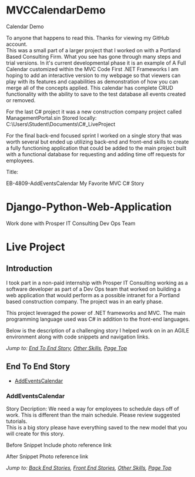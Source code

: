 # MVCCalendarDemo
Calendar Demo

To anyone that happens to read this.  Thanks for viewing my GitHub account.  
This was a small part of a larger project that I worked on with a Portland Based Consulting Firm.
What you see has gone through many steps and trial versions.
In it's current developmental phase it is an example of A Full Calendar customized within the MVC Code First .NET Frameworks
I am hoping to add an interactive version to my webpage so that viewers can play with its features and capabilities as demonstration of how you can merge all of the concepts applied.
This calendar has complete CRUD functionality with the ability to save to the test database all events created or removed.



For the last C# project it was a new construction company project called ManagementPortal.sin Stored locally: C:\Users\Student\Documents\C#_LiveProject

For the final back-end focused sprint I worked on a single story that was worth several but ended up utilizing back-end and front-end skills to create a fully functioning application that could be added to the main project built with a functional database for requesting and adding time off requests for employees.

Title:

EB-4809-AddEventsCalendar My Favorite MVC C# Story





# Django-Python-Web-Application
Work done with Prosper IT Consulting Dev Ops Team


# Live Project

## Introduction

I took part in a non-paid internship with Prosper IT Consulting working as a software developer as part of a Dev Ops team that worked on building a web application that would perform as a possible intranet for a Portland based construction company.  The project was in an early phase.

This project leveraged the power of .NET frameworks and MVC.  The main programming language used was C# in addition to the front-end languages.

Below is the description of a challenging story I helped work on in an AGILE environment along with code snippets and navigation links. 


*Jump to: [End To End Story](#end-to-end-story), [Other Skills](#other-skills), [Page Top](#live-project)*




## End To End Story
* [AddEventsCalendar](#addeventscalendar)



### AddEventsCalendar

Story Decription: We need a way for employees to schedule days off of work.  This is different than the main schedule.  Please review suggested tutorials.  
This is a big story please have everything saved to the new model that you will create for this story.

Before Snippet
Include photo reference link

After Snippet
Photo reference link


*Jump to: [Back End Stories](#back-end-stories), [Front End Stories](#front-end-stories), [Other Skills](#other-skills), [Page Top](#live-project)*



































